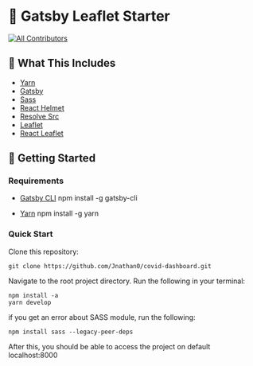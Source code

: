 # 🍃 Gatsby Leaflet Starter
<!-- ALL-CONTRIBUTORS-BADGE:START - Do not remove or modify this section -->
[![All Contributors](https://img.shields.io/badge/all_contributors-3-orange.svg?style=flat-square)](#contributors-)
<!-- ALL-CONTRIBUTORS-BADGE:END -->

## 🧰 What This Includes
* [Yarn](https://yarnpkg.com/en/)
* [Gatsby](https://www.gatsbyjs.org/)
* [Sass](https://sass-lang.com)
* [React Helmet](https://github.com/nfl/react-helmet)
* [Resolve Src](https://github.com/alampros/gatsby-plugin-resolve-src)
* [Leaflet](https://leafletjs.com/)
* [React Leaflet](https://react-leaflet.js.org)

## 🚀 Getting Started

### Requirements
* [Gatsby CLI](https://www.npmjs.com/package/gatsby-cli)
npm install -g gatsby-cli

* [Yarn](https://yarnpkg.com/en/)
npm install -g yarn

### Quick Start
Clone this repository:
```
git clone https://github.com/Jnathan0/covid-dashboard.git
```

Navigate to the root project directory.
Run the following in your terminal:
```
npm install -a
yarn develop
```
if you get an error about SASS module, run the following:
```
npm install sass --legacy-peer-deps
```
After this, you should be able to access the project on default localhost:8000